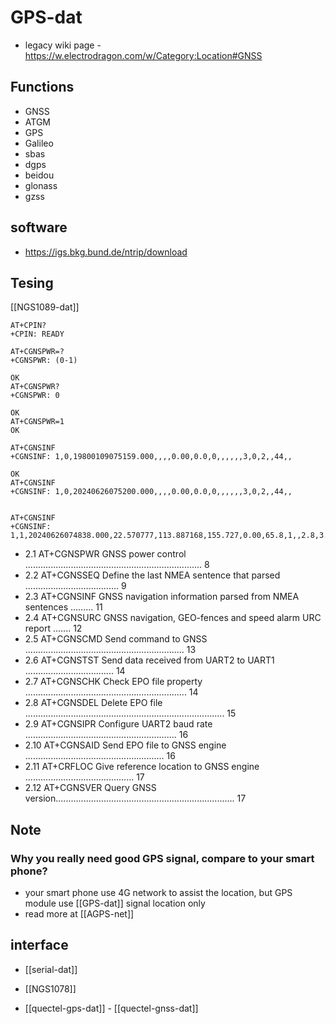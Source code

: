 
# GPS-dat 

- legacy wiki page - https://w.electrodragon.com/w/Category:Location#GNSS

## Functions 

- GNSS
- ATGM
- GPS
- Galileo
- sbas
- dgps
- beidou
- glonass
- gzss


## software 

- https://igs.bkg.bund.de/ntrip/download






## Tesing 

[[NGS1089-dat]]

    AT+CPIN?
    +CPIN: READY

    AT+CGNSPWR=?
    +CGNSPWR: (0-1)

    OK
    AT+CGNSPWR?
    +CGNSPWR: 0

    OK
    AT+CGNSPWR=1
    OK

    AT+CGNSINF
    +CGNSINF: 1,0,19800109075159.000,,,,0.00,0.0,0,,,,,,3,0,2,,44,,

    OK
    AT+CGNSINF
    +CGNSINF: 1,0,20240626075200.000,,,,0.00,0.0,0,,,,,,3,0,2,,44,,


    AT+CGNSINF
    +CGNSINF: 1,1,20240626074838.000,22.570777,113.887168,155.727,0.00,65.8,1,,2.8,3.0,1.0,,7,4,5,,47,,


- 2.1  AT+CGNSPWR      GNSS power control ...................................................................... 8 
- 2.2  AT+CGNSSEQ   Define the last NMEA sentence that parsed ..................................... 9 
- 2.3  AT+CGNSINF    GNSS navigation information parsed from NMEA sentences ......... 11 
- 2.4  AT+CGNSURC   GNSS navigation, GEO-fences and speed alarm URC report ....... 12 
- 2.5  AT+CGNSCMD    Send command to GNSS ............................................................... 13 
- 2.6  AT+CGNSTST    Send data received from UART2 to UART1 ................................... 14 
- 2.7  AT+CGNSCHK    Check EPO file property ................................................................ 14 
- 2.8  AT+CGNSDEL    Delete EPO file ............................................................................... 15 
- 2.9  AT+CGNSIPR   Configure UART2 baud rate ............................................................ 16 
- 2.10  AT+CGNSAID    Send EPO file to GNSS engine ....................................................... 16 
- 2.11  AT+CRFLOC   Give reference location to GNSS engine ........................................... 17 
- 2.12  AT+CGNSVER  Query GNSS version....................................................................... 17 





## Note 

### Why you really need good GPS signal, compare to your smart phone? 

- your smart phone use 4G network to assist the location, but GPS module use [[GPS-dat]] signal location only
- read more at [[AGPS-net]]

## interface 

- [[serial-dat]]

- [[NGS1078]]

- [[quectel-gps-dat]] - [[quectel-gnss-dat]]

